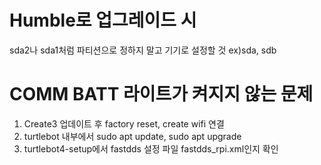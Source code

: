 # Humble로 업그레이드 시
sda2나 sda1처럼 파티션으로 정하지 말고 기기로 설정할 것 ex)sda, sdb

# COMM BATT 라이트가 켜지지 않는 문제
1) Create3 업데이트 후 factory reset, create wifi 연결
2) turtlebot 내부에서 sudo apt update, sudo apt upgrade
3) turtlebot4-setup에서 fastdds 설정 파일 fastdds_rpi.xml인지 확인

